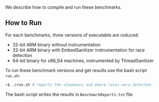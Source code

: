 We describe how to compile and run these benchmarks.

## How to Run
For each benchmarks, three versions of executable are roduced:
* 32-bit ARM binary without instrumentation
* 32-bit ARM binary with EmbedSanitizer instrumentation for race detection
* 64-bit binary for x86_64 machines, instrumented by ThreadSanitizer

To run these benchmark versions and get results use the bash script `run.sh`:

```bash
>$ ./run.sh # reports the slowdowns and where races were detected.
```
The bash script writes the results in `BenchmarkReports.txt` file
